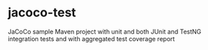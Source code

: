 # jacoco-test
JaCoCo sample Maven project with unit and both JUnit and TestNG integration tests and with aggregated test coverage report
